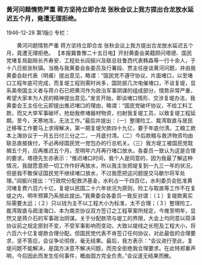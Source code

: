 ### 黄河问题情势严重  蒋方坚持立即合龙  张秋会议上我方提出合龙放水延迟五个月，竟遭无理拒绝。

1946-12-28
第1版()
专栏：

　　黄河问题情势严重
    蒋方坚持立即合龙
    张秋会议上我方提出合龙放水延迟五个月，竟遭无理拒绝。
    【本报冀鲁豫二十五日电】开封黄委会美籍顾问塔德、国民党堵复局副局长齐寿安、工程处长阎振兴及联总驻鲁西代表韩森等一行十余人，于十八日抵张秋镇。当晚与我黄委会各委员及行署段、贾主任座谈黄河问题，并由我黄委会赵代表（明甫）提出意见，略谓：“国民党不遵守协议，片面堵口，以至堵口工程年底可完成，而复堤工程则需时尚多，国防部几次电催堵口，不谈复堤，显系美帝国主义者与蒋介石已把黄河作为政治军事阴谋的组成部分，情势非常严重，希望大家本为人民的精神提出意见。”发言开始，即谈堵口情形、交涉复堤办法，我黄委会王主任化云即提出推迟堵口的理由，略谓：“国民党破坏协议，不给工料工款，而又大举军事破坏，抢劫我修堵器材物资，扫射我复堤工员，以致复堤工程延期。至今，天寒地冻，无法工作。”最后并提出：（一）整理险工、裁湾取直与居民迁移等工作要马上求得解决，第一期复堤欠款四十九亿，要于年底付清。工粮工款本上海协议于一月五日付三分之二，一月底付清。（二）今后款粮与救济物资均由联总直接拨付，不必再经国民党一党包办的行总机关。（三）我方堤工被国民党耽搁五个月，应再推迟五个月，至明年六月再行堵口放水。各委员一致认为这是合理的要求。塔德先生亦表示：“推迟堵口时间，我个人是同意的，因为我最了解这种情况，我就愿意把一切工作作好再放水，所以我主张把堤复到一九三一年的状况，但是我不敢保证国民党不继续堵口放水，不过我愿把这问题提交马歇尔将军处理。”阎振兴提出：“行政院分配救济基金，水利占一千四百亿，水利委员会批准黄河堵复费六百六十亿，复堤以民国二十六年状况为原则，险工与取直等工作不在复堤之内，明年预算乃系按此提出。”我黄委会各委员一致反对谓：（１）复堤款离实际需要太远；（２）只以钱为主不以工程大小为标准，太不合理；（３）整理险工、裁湾取直与疏浚海口，本为南京协议双方签订之工程草案所规定，今推至明年，显然又是蒋介石的军事政治阴谋。关于分配款项与堤工的界限，大会上均同意以荷泽协议前之规定原封不变，不受军事影响而变动，大致以堤线之长短及工程大小，将六百六十亿复堤款合理分配。但国民党代表不肯签订任何协议，对此最低的合理要求，坚不答应，会议争论彻夜，毫无结果。最后，我方表示：“会议进行至此，复堤问题不能解决，是国方决意不解决问题，而完全拒绝我合理要求。在此特郑重声明，今后因此而发生任何事件，概由国方完全负责。”会议遂无结果而散。
